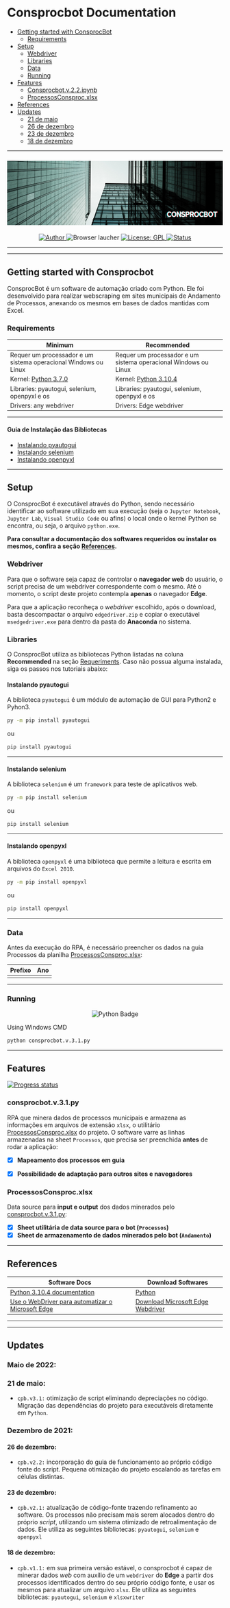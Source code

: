 Consprocbot Documentation
=========================
<!--ts-->
* [Getting started with ConsprocBot](#getting-started-with-consprocbot)
  * [Requirements](#requirements)
* [Setup](#setup)
  * [Webdriver](#webdriver)
  * [Libraries](#libraries)
  * [Data](#data)
  * [Running](#running)
* [Features](#features)
  * [Consprocbot.v.2.2.ipynb](#consprocbot.v.2.2.ipynb)
  * [ProcessosConsproc.xlsx](#processosconsproc.xlsx)
* [References](#references)
* [Updates](#updates)
  * [21 de maio](#21-de-maio)
  * [26 de dezembro](#26-de-dezembro)
  * [23 de dezembro](#23-de-dezembro)
  * [18 de dezembro](#18-de-dezembro)
<!--te-->

---

<h3 align="center"> 
<img alt="ConsprocBot banner" src="./assets/consprocb-banner.png" width="1500" height="150">
</h3>

<p align="center">
  <a href="https://www.linkedin.com/in/vitoria-pecanha/">
    <img alt="Author" src="https://img.shields.io/badge/made%20by-Vitória Peçanha-white">
  </a>
  
  <img alt="Browser laucher" src="https://img.shields.io/badge/browser-Edge-cyan">

  <a href="https://github.com/vitoriape/ConsprocBot/blob/main/LICENSE">
    <img alt="License: GPL" src="https://img.shields.io/github/license/vitoriape/ConsprocBot?color=red">
  </a>
	
  <a href="https://github.com/vitoriape/ConsprocBot/releases">
    <img alt="Status" src="https://img.shields.io/badge/status-finish-blue">
  </a>
</p>

---
---

## **Getting started with Consprocbot**
ConsprocBot é um software de automação criado com Python. Ele foi desenvolvido para realizar webscraping em sites municipais de Andamento de Processos, anexando os mesmos em bases de dados mantidas com Excel.

### **Requirements**
<table><thead><tr><th>Minimum</th><th>Recommended</th></tr></thead><tbody><tr><td>Requer um processador e um sistema operacional Windows ou Linux</td><td>Requer um processador e um sistema operacional Windows ou Linux</td></tr><tr><td>Kernel: <a href="https://www.python.org/downloads/release/python-370/" target="_blank" rel="noopener noreferrer">Python 3.7.0</a></td><td>Kernel: <a href="https://www.python.org/downloads/release/python-397/" target="_blank" rel="noopener noreferrer">Python 3.10.4</a></td></tr><tr><td>Libraries: pyautogui, selenium, openpyxl e os</td><td>Libraries: pyautogui, selenium, openpyxl e os</td></tr><tr><td>Drivers: any webdriver</td><td>Drivers: Edge webdriver</td></tr></tbody></table>

---

#### **Guia de Instalação das Bibliotecas**
<!--ts-->
* [Instalando pyautogui](#instalando-pyautogui)
* [Instalando selenium](#instalando-selenium)
* [Instalando openpyxl](#instalando-openpyxl)
<!--te-->

---

## **Setup**
O ConsprocBot é executável através do Python, sendo necessário identificar ao software utilizado em sua execução (seja o `Jupyter Notebook`, `Jupyter Lab`, `Visual Studio Code` ou afins) o local onde o kernel Python se encontra, ou seja, o arquivo `python.exe`.

**Para consultar a documentação dos softwares requeridos ou instalar os mesmos, confira a seção [References](#references).**

### **Webdriver**
Para que o software seja capaz de controlar o **navegador web** do usuário, o script precisa de um webdriver correspondente com o mesmo. Até o momento, o script deste projeto contempla **apenas** o navegador **Edge**.  

Para que a aplicação reconheça o _webdriver_ escolhido, após o download, basta descompactar o arquivo `edgedriver.zip` e copiar o executável `msedgedriver.exe` para dentro da pasta do **Anaconda** no sistema.

### **Libraries**
O ConsprocBot utiliza as bibliotecas Python listadas na coluna **Recommended** na seção [Requeriments](#Requeriments). Caso não possua alguma instalada, siga os passos nos tutoriais abaixo:

#### **Instalando pyautogui**
A biblioteca `pyautogui` é um módulo de automação de GUI para Python2 e Pyhon3.

```cmd
py -m pip install pyautogui
```

ou

```cmd
pip install pyautogui
```

---

#### **Instalando selenium**
A biblioteca `selenium` é um `framework` para teste de aplicativos web. 

```cmd
py -m pip install selenium
```

ou

```cmd
pip install selenium
```

---

#### **Instalando openpyxl**
A biblioteca `openpyxl` é uma biblioteca que permite a leitura e escrita em arquivos do `Excel 2010`.

```cmd
py -m pip install openpyxl
```

ou

```cmd
pip install openpyxl
```
---

### **Data**
Antes da execução do RPA, é necessário preencher os dados na guia Processos da planilha [ProcessosConsproc.xlsx](#processosconsproc.xlsx):

<table><thead><tr><th>Prefixo</th><th>Ano</th></tr></thead><tbody><tr><td></td><td></td></tr></tbody></table>

---

### **Running**
<p align="center">
<img alt="Python Badge" src="https://img.shields.io/badge/Run on Python-002750?style=for-the-badge&logo=python&logoColor=yellow" />
</p>

Using Windows CMD
```cmd
python consprocbot.v.3.1.py
```

---

## **Features**
<p align="left"> 
	<a href="https://progress-bar.dev/100/">
  <img alt="Progress status" src="https://progress-bar.dev/100/"></a>
<p>

### **consprocbot.v.3.1.py**
RPA que minera dados de processos municipais e armazena as informações em arquivos de extensão `xlsx`, o utilitário [ProcessosConsproc.xlsx](#processosconsproc.xlsx) do projeto. O software varre as linhas armazenadas na sheet `Processos`, que precisa ser preenchida **antes** de rodar a aplicação:

- [x] **Mapeamento dos processos em guia**
- [x] **Possibilidade de adaptação para outros sites e navegadores**


### **ProcessosConsproc.xlsx**
Data source para **input e output** dos dados minerados pelo [consprocbot.v.3.1.py](#consprocbotv31py):

- [x] **Sheet utilitária de data source para o bot (`Processos`)**
- [x] **Sheet de armazenamento de dados minerados pelo bot (`Andamento`)**

---

## **References**
<table><thead><tr><th>Software Docs</th><th>Download Softwares</th></tr></thead><tbody><tr><td><a href="https://docs.python.org/3/" target="_blank" rel="noopener noreferrer">Python 3.10.4 documentation</a></td><td><a href="https://www.python.org/downloads/" target="_blank" rel="noopener noreferrer">Python</a></td></tr><tr><td><a href="https://docs.microsoft.com/pt-br/microsoft-edge/webdriver-chromium/" target="_blank" rel="noopener noreferrer">Use o WebDriver para automatizar o Microsoft Edge</a></td><td><a href="https://docs.microsoft.com/pt-br/microsoft-edge/webdriver-chromium/?tabs=c-sharp#download-microsoft-edge-driver" target="_blank" rel="noopener noreferrer">Download Microsoft Edge Webdriver</a></td></tr></tbody></table>

---
---

## **Updates**
### **Maio de 2022:**
### **21 de maio:**
- `cpb.v3.1:` otimização de script eliminando depreciações no código. Migração das dependências do projeto para executáveis diretamente em `Python`.

### **Dezembro de 2021:**
#### **26 de dezembro:**
- `cpb.v2.2:` incorporação do guia de funcionamento ao próprio código fonte do script. Pequena otimização do projeto escalando as tarefas em células distintas.

#### **23 de dezembro:**
- `cpb.v2.1:` atualização de código-fonte trazendo refinamento ao software. Os processos não precisam mais serem alocados dentro do próprio _script_, utilizando um sistema otimizado de retroalimentação de dados. Ele utiliza as seguintes bibliotecas: `pyautogui`, `selenium` e `openpyxl`

#### **18 de dezembro:**
- `cpb.v1.1:` em sua primeira versão estável, o consprocbot é capaz de minerar dados _web_ com auxílio de um `webdriver` do **Edge** a partir dos processos identificados dentro do seu próprio código fonte, e usar os mesmos para atualizar um arquivo `xlsx`. Ele utiliza as seguintes bibliotecas: `pyautogui`, `selenium` e `xlsxwriter`
